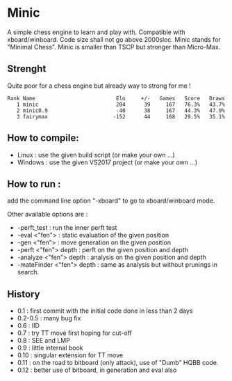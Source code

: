 # Minic
A simple chess engine to learn and play with.
Compatible with xboard/winboard.
Code size shall not go above 2000sloc.
Minic stands for "Minimal Chess".
Minic is smaller than TSCP but stronger than Micro-Max.

## Strenght
Quite poor for a chess engine but already way to strong for me !

```
Rank Name                          Elo     +/-   Games   Score   Draws
   1 minic                         204      39     167   76.3%   43.7%
   2 minic0.9                      -40      38     167   44.3%   47.9%
   3 fairymax                     -152      44     168   29.5%   35.1%
```

## How to compile:
* Linux : use the given build script (or make your own ...)
* Windows : use the given VS2017 project (or make your own ...)

## How to run :
add the command line option "-xboard" to go to xboard/winboard mode.

Other available options are :
* -perft_test : run the inner perft test
* -eval <"fen"> : static evaluation of the given position
* -gen <"fen"> : move generation on the given position
* -perft <"fen"> depth : perft on the given position and depth
* -analyze <"fen"> depth : analysis on the given position and depth
* -mateFinder <"fen"> depth : same as analysis but without prunings in search.

## History

* 0.1 : first commit with the initial code done in less than 2 days
* 0.2-0.5 : many bug fix
* 0.6 : IID
* 0.7 : try TT move first hoping for cut-off
* 0.8 : SEE and LMP
* 0.9 : little internal book
* 0.10 : singular extension for TT move  
* 0.11 : on the road to bitboard (only attack), use of "Dumb" HQBB code.  
* 0.12 : better use of bitboard, in generation and eval also  

